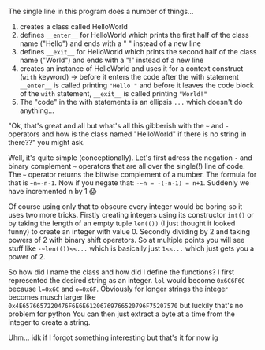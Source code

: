 The single line in this program does a number of things...

1. creates a class called HelloWorld
2. defines `__enter__` for HelloWorld which prints the first half of the class name ("Hello") and ends with a " " instead of a new line
3. defines `__exit__` for HelloWorld which prints the second half of the class name ("World") and ends with a "!" instead of a new line
4. creates an instance of HelloWorld and uses it for a context construct (`with` keyword) -> before it enters the code after the with statement `__enter__` is called printing `"Hello "` and before it leaves the code block of the `with` statement, `__exit__` is called printing `"World!"`
5. The "code" in the with statements is an ellipsis `...` which doesn't do anything...

"Ok, that's great and all but what's all this gibberish with the `~` and `-` operators and how is the class named "HelloWorld" if there is no string in there??" you might ask. 

Well, it's quite simple (conceptionally). Let's first adress the negation `-` and binary complement `~` operators that are all over the single(!) line of code. The `~` operator returns the bitwise complement of a number. The formula for that is `~n=-n-1`. Now if you negate that: `-~n = -(-n-1) = n+1`. Suddenly we have incremented n by 1 😱

Of course using only that to obscure every integer would be boring so it uses two more tricks. Firstly creating integers using its constructor `int()` or by taking the length of an empty tuple `len(())` (I just thought it looked funny) to create an integer with value 0. Secondly dividing by 2 and taking powers of 2 with binary shift operators. 
So at multiple points you will see stuff like `-~len(())<<...` which is basically just `1<<...` which just gets you a power of 2. 

So how did I name the class and how did I define the functions? I first represented the desired string as an integer. `lol` would become `0x6C6F6C` because `l=0x6C` and `o=0x6F`. Obviously for longer strings the integer becomes musch larger like `0x4E6576657220476F6E6E61206769766520796F75207570` but luckily that's no problem for python
You can then just extract a byte at a time from the integer to create a string. 

Uhm... idk if I forgot something interesting but that's it for now ig
